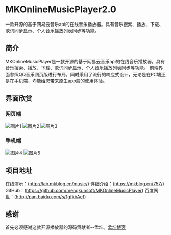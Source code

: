# MKOnlineMusicPlayer2.0
一款开源的基于网易云音乐api的在线音乐播放器。具有音乐搜索、播放、下载、歌词同步显示、个人音乐播放列表同步等功能。

## 简介
MKOnlineMusicPlayer是一款开源的基于网易云音乐api的在线音乐播放器。具有音乐搜索、播放、下载、歌词同步显示、个人音乐播放列表同步等功能。
前端界面参照QQ音乐网页版进行布局，同时采用了流行的响应式设计，无论是在PC端还是在手机端，均能给您带来原生app般的使用体验。

## 界面欣赏
### 网页端
![图片1](https://mkblog.cn/757/#images-1)
![图片2](https://mkblog.cn/757/#images-2)
![图片3](https://mkblog.cn/757/#images-3)

### 手机端
![图片4](https://mkblog.cn/757/#images-4)
![图片5](https://mkblog.cn/757/#images-5)

## 项目地址
在线演示：(http://lab.mkblog.cn/music/)
详细介绍：(https://mkblog.cn/757/)
GitHub：(https://github.com/mengkunsoft/MKOnlineMusicPlayer)
百度网盘：(http://pan.baidu.com/s/1gfkbAef)


## 感谢
首先必须感谢这款开源播放器的源码贡献者--孟坤。[孟坤博客](https://mkblog.cn/757/)
